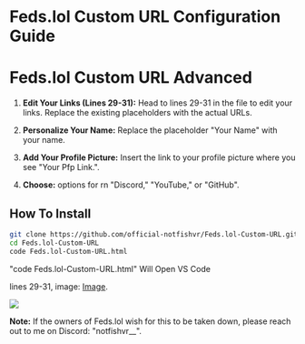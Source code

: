 # Feds.lol Custom URL Configuration Guide

#  Feds.lol Custom URL Advanced

1. **Edit Your Links (Lines 29-31):**
   Head to lines 29-31 in the file to edit your links. Replace the existing placeholders with the actual URLs.

2. **Personalize Your Name:**
   Replace the placeholder "Your Name" with your name.

3. **Add Your Profile Picture:**
   Insert the link to your profile picture where you see "Your Pfp Link.".

4. **Choose:**
   options for rn "Discord," "YouTube," or "GitHub".
   
## How To Install

```bash
git clone https://github.com/official-notfishvr/Feds.lol-Custom-URL.git
cd Feds.lol-Custom-URL
code Feds.lol-Custom-URL.html
```
"code Feds.lol-Custom-URL.html" Will Open VS Code

lines 29-31, image: [Image](https://media.discordapp.net/attachments/1171360898452041778/1173727993160544256/image.png). 


<img src="https://media.discordapp.net/attachments/1171360898452041778/1173727993160544256/image.png" /><br>


**Note:**
If the owners of Feds.lol wish for this to be taken down, please reach out to me on Discord: "notfishvr__".
